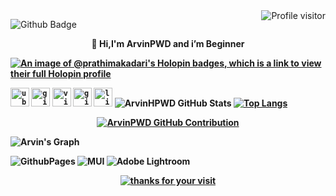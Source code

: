 <a href="https://komarev.com/ghpvc/?username=ArvinPWD">
  
  <img align="right" src="https://komarev.com/ghpvc/?username=ArvinPWD&label=Visitors&color=0e75b6&style=flat" alt="Profile visitor" />
</a>

![Github Badge](https://img.shields.io/badge/-Github%20-2088FF?style=flat&logo=Github&logoColor=white)

<p align="center"><strong>👋 Hi,I'm ArvinPWD and i’m Beginner <strong></p>
  
[![An image of @prathimakadari's Holopin badges, which is a link to view their full Holopin profile](https://holopin.me/prathimakadari)](https://holopin.io/@prathimakadari)

<td valign="top" width="50%">

<code><img title="Ubuntu" alt="ubuntu" width="30px" src="https://cdn.jsdelivr.net/gh/devicons/devicon/icons/ubuntu/ubuntu-plain.svg" /></code>
<code><img title="Git" alt="git" width="30px" src="https://cdn.jsdelivr.net/gh/devicons/devicon/icons/git/git-original.svg" /></code>
<code><img title="VS Code" alt="visual studio code" width="30px" src="https://cdn.jsdelivr.net/gh/devicons/devicon/icons/vscode/vscode-original.svg" /></code>
<code><img title="GitHub" alt="github" width="30px" src="https://cdn.jsdelivr.net/gh/devicons/devicon/icons/github/github-original.svg" /></code>
<code><img title="Linux" alt="linux" width="30px" src="https://cdn.jsdelivr.net/gh/devicons/devicon/icons/linux/linux-original.svg" /></code>
![ArvinHPWD GitHub Stats](https://github-readme-stats.vercel.app/api?username=ArvinPWD&layout=compact&show_icons=true&include_all_commits=true)
[![Top Langs](https://github-readme-stats.vercel.app/api/top-langs/?username=ArvinPWD&layout=compact&show_icons=true&hide_border=true)](https://github.com/ArvinPWD)

<p align="center">
  <a href="https://github.com/ArvinPWD">
    <img src="https://github-profile-summary-cards.vercel.app/api/cards/profile-details?username=ArvinPWD&theme=radical" alt="ArvinPWD GitHub Contribution"/>
  </a>
</p>

![Arvin's Graph](https://github-readme-activity-graph.vercel.app/graph?username=ArvinPWD&custom_title=Arvin's%20GitHub%20Activity%20Graph&bg_color=0D1117&color=7F3FBF&line=7F3FBF&point=7F3FBF&area_color=FFFFFF&title_color=FFFFFF&area=true)

![GithubPages](https://img.shields.io/badge/github%20pages-121013?style=for-the-badge&logo=github&logoColor=white) ![MUI](https://img.shields.io/badge/MUI-%230081CB.svg?style=for-the-badge&logo=mui&logoColor=white) ![Adobe Lightroom](https://img.shields.io/badge/Adobe%20Lightroom-31A8FF.svg?style=for-the-badge&logo=Adobe%20Lightroom&logoColor=white) 

<div align="center">
    <a href="https://git.io/typing-svg">
        <img alt="thanks for your visit" src="https://readme-typing-svg.demolab.com?font=Roboto+Slab&size=22&pause=1000&color=7E3ACECE&center=true&vCenter=true&width=435&lines=Thanks+for+your+visit!" >
    </a>
</div>
